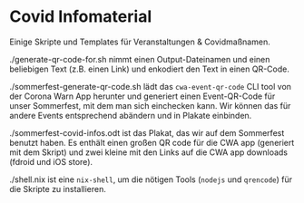 # Covid Infomaterial

Einige Skripte und Templates für Veranstaltungen & Covidmaßnamen.

./generate-qr-code-for.sh nimmt einen Output-Dateinamen und einen beliebigen Text (z.B. einen Link) und enkodiert den Text in einen QR-Code.

./sommerfest-generate-qr-code.sh lädt das `cwa-event-qr-code` CLI tool von der Corona Warn App herunter und generiert einen Event-QR-Code für unser Sommerfest, mit dem man sich einchecken kann. Wir können das für andere Events entsprechend abändern und in Plakate einbinden.

./sommerfest-covid-infos.odt ist das Plakat, das wir auf dem Sommerfest benutzt haben. Es enthält einen großen QR code für die CWA app (generiert mit dem Skript) und zwei kleine mit den Links auf die CWA app downloads (fdroid und iOS store).

./shell.nix ist eine `nix-shell`, um die nötigen Tools (`nodejs` und `qrencode`) für die Skripte zu installieren.
